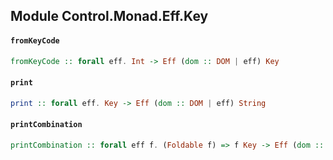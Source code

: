 ## Module Control.Monad.Eff.Key

#### `fromKeyCode`

``` purescript
fromKeyCode :: forall eff. Int -> Eff (dom :: DOM | eff) Key
```

#### `print`

``` purescript
print :: forall eff. Key -> Eff (dom :: DOM | eff) String
```

#### `printCombination`

``` purescript
printCombination :: forall eff f. (Foldable f) => f Key -> Eff (dom :: DOM | eff) String
```


